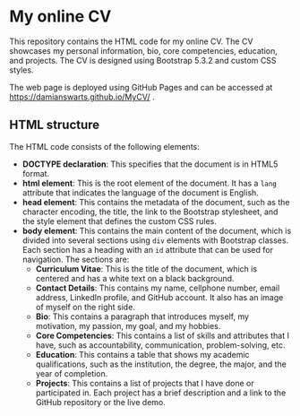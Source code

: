 # My online CV

This repository contains the HTML code for my online CV. The CV showcases my personal information, bio, core competencies, education, and projects. The CV is designed using Bootstrap 5.3.2 and custom CSS styles.

The web page is deployed using GitHub Pages and can be accessed at https://damianswarts.github.io/MyCV/ .

## HTML structure

The HTML code consists of the following elements:

- **DOCTYPE declaration**: This specifies that the document is in HTML5 format.
- **html element**: This is the root element of the document. It has a `lang` attribute that indicates the language of the document is English.
- **head element**: This contains the metadata of the document, such as the character encoding, the title, the link to the Bootstrap stylesheet, and the style element that defines the custom CSS rules.
- **body element**: This contains the main content of the document, which is divided into several sections using `div` elements with Bootstrap classes. Each section has a heading with an `id` attribute that can be used for navigation. The sections are:
    - **Curriculum Vitae**: This is the title of the document, which is centered and has a white text on a black background.
    - **Contact Details**: This contains my name, cellphone number, email address, LinkedIn profile, and GitHub account. It also has an image of myself on the right side.
    - **Bio**: This contains a paragraph that introduces myself, my motivation, my passion, my goal, and my hobbies.
    - **Core Competencies**: This contains a list of skills and attributes that I have, such as accountability, communication, problem-solving, etc.
    - **Education**: This contains a table that shows my academic qualifications, such as the institution, the degree, the major, and the year of completion.
    - **Projects**: This contains a list of projects that I have done or participated in. Each project has a brief description and a link to the GitHub repository or the live demo.
